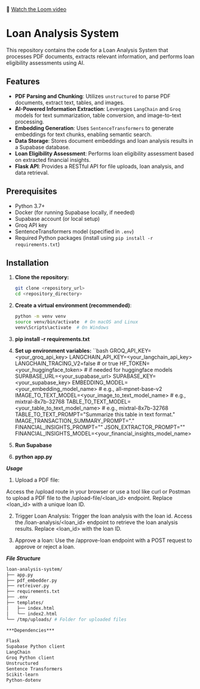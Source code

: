 🎥 [Watch the Loom video](https://www.loom.com/share/b53c8754367d4d92948d1bdf132424a1)

# Loan Analysis System

This repository contains the code for a Loan Analysis System that processes PDF documents, extracts relevant information, and performs loan eligibility assessments using AI.

## Features

- **PDF Parsing and Chunking**: Utilizes `unstructured` to parse PDF documents, extract text, tables, and images.
- **AI-Powered Information Extraction**: Leverages `LangChain` and `Groq` models for text summarization, table conversion, and image-to-text processing.
- **Embedding Generation**: Uses `SentenceTransformers` to generate embeddings for text chunks, enabling semantic search.
- **Data Storage**: Stores document embeddings and loan analysis results in a Supabase database.
- **Loan Eligibility Assessment**: Performs loan eligibility assessment based on extracted financial insights.
- **Flask API**: Provides a RESTful API for file uploads, loan analysis, and data retrieval.

## Prerequisites

- Python 3.7+
- Docker (for running Supabase locally, if needed)
- Supabase account (or local setup)
- Groq API key
- SentenceTransformers model (specified in `.env`)
- Required Python packages (install using `pip install -r requirements.txt`)

## Installation

1. **Clone the repository:**

   ```bash
   git clone <repository_url>
   cd <repository_directory>

2. **Create a virtual environment (recommended)**:
    ```bash
    python -m venv venv
    source venv/bin/activate  # On macOS and Linux
    venv\Scripts\activate  # On Windows

3. **pip install -r requirements.txt**

4. **Set up environment variables:**
``bash
    GROQ_API_KEY=<your_groq_api_key>
    LANGCHAIN_API_KEY=<your_langchain_api_key>
    LANGCHAIN_TRACING_V2=false # or true
    HF_TOKEN=<your_huggingface_token> # if needed for huggingface models
    SUPABASE_URL=<your_supabase_url>
    SUPABASE_KEY=<your_supabase_key>
    EMBEDDING_MODEL=<your_embedding_model_name> # e.g., all-mpnet-base-v2
    IMAGE_TO_TEXT_MODEL=<your_image_to_text_model_name> # e.g., mixtral-8x7b-32768
    TABLE_TO_TEXT_MODEL=<your_table_to_text_model_name> # e.g., mixtral-8x7b-32768
    TABLE_TO_TEXT_PROMPT="Summarize this table in text format."
    IMAGE_TRANSACTION_SUMMARY_PROMPT="."
    FINANCIAL_INSIGHTS_PROMPT=""
    JSON_EXTRACTOR_PROMPT=""
    FINANCIAL_INSIGHTS_MODEL=<your_financial_insights_model_name>

5. **Run Supabase**

6. **python app.py**

***Usage***
1. Upload a PDF file:

Access the /upload route in your browser or use a tool like curl or Postman to upload a PDF file to the /upload-file/<loan_id> endpoint. Replace <loan_id> with a unique loan ID.

2. Trigger Loan Analysis:
Trigger the loan analysis with the loan id.
Access the /loan-analysis/<loan_id> endpoint to retrieve the loan analysis results. Replace <loan_id> with the loan ID.

3. Approve a loan:
Use the /approve-loan endpoint with a POST request to approve or reject a loan.


***File Structure***

```bash
loan-analysis-system/
├── app.py
├── pdf_embedder.py
├── retreiver.py
├── requirements.txt
├── .env
├── templates/
│   ├── index.html
│   └── index2.html
└── /tmp/uploads/ # Folder for uploaded files

***Dependencies***

Flask
Supabase Python client
LangChain
Groq Python client
Unstructured
Sentence Transformers
Scikit-learn
Python-dotenv
